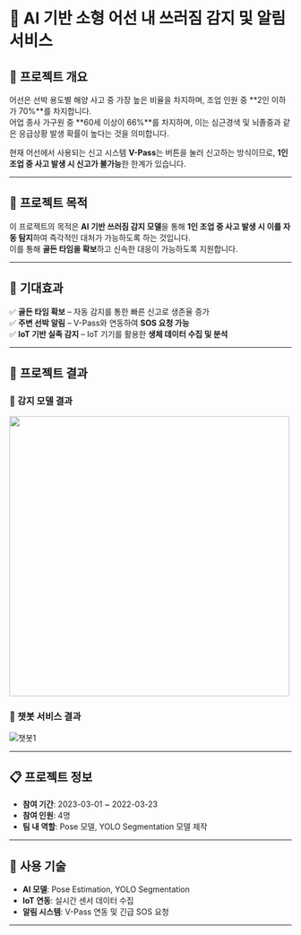 # 🚢 AI 기반 소형 어선 내 쓰러짐 감지 및 알림 서비스

## 📌 프로젝트 개요

어선은 선박 용도별 해양 사고 중 가장 높은 비율을 차지하며, 조업 인원 중 \*\*2인 이하가 70%\*\*를 차지합니다.\
어업 종사 가구원 중 \*\*60세 이상이 66%\*\*를 차지하며, 이는 심근경색 및 뇌졸중과 같은 응급상황 발생 확률이 높다는 것을 의미합니다.

현재 어선에서 사용되는 신고 시스템 **V-Pass**는 버튼을 눌러 신고하는 방식이므로, **1인 조업 중 사고 발생 시 신고가 불가능**한 한계가 있습니다.

---

## 🎯 프로젝트 목적

이 프로젝트의 목적은 **AI 기반 쓰러짐 감지 모델**을 통해 **1인 조업 중 사고 발생 시 이를 자동 탐지**하여 즉각적인 대처가 가능하도록 하는 것입니다.\
이를 통해 **골든 타임을 확보**하고 신속한 대응이 가능하도록 지원합니다.

---

## 🚀 기대효과

✅ **골든 타임 확보** – 자동 감지를 통한 빠른 신고로 생존율 증가\
✅ **주변 선박 알림** – V-Pass와 연동하여 **SOS 요청 가능**\
✅ **IoT 기반 실족 감지** – IoT 기기를 활용한 **생체 데이터 수집 및 분석**

---

## 🎯 프로젝트 결과

### 🔹 감지 모델 결과
<img src="https://github.com/user-attachments/assets/9be67570-27a3-436b-bfa9-49b55b1bd096" width="500"/>


### 🔹 챗봇 서비스 결과
![챗봇1](https://github.com/user-attachments/assets/ef9e5767-15b0-4715-bca1-3004e4a52e6a)


---

## 📋 프로젝트 정보

- **참여 기간**: 2023-03-01 \~ 2022-03-23
- **참여 인원**: 4명
- **팀 내 역할**: Pose 모델, YOLO Segmentation 모델 제작

---

## 📌 사용 기술

- **AI 모델**: Pose Estimation, YOLO Segmentation
- **IoT 연동**: 실시간 센서 데이터 수집
- **알림 시스템**: V-Pass 연동 및 긴급 SOS 요청

---

